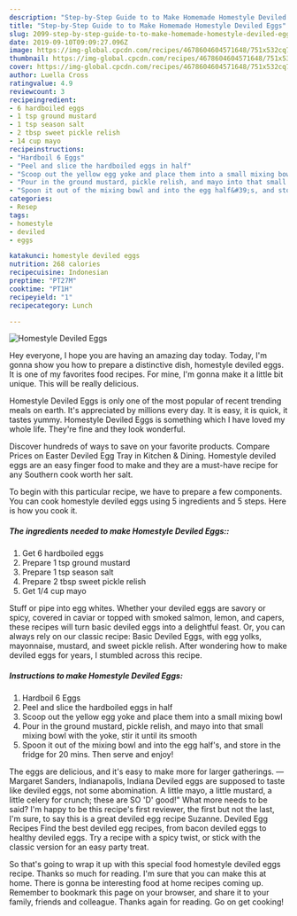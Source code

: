 ```yaml
---
description: "Step-by-Step Guide to to Make Homemade Homestyle Deviled Eggs"
title: "Step-by-Step Guide to to Make Homemade Homestyle Deviled Eggs"
slug: 2099-step-by-step-guide-to-to-make-homemade-homestyle-deviled-eggs
date: 2019-09-10T09:09:27.096Z
image: https://img-global.cpcdn.com/recipes/4678604604571648/751x532cq70/homestyle-deviled-eggs-recipe-main-photo.jpg
thumbnail: https://img-global.cpcdn.com/recipes/4678604604571648/751x532cq70/homestyle-deviled-eggs-recipe-main-photo.jpg
cover: https://img-global.cpcdn.com/recipes/4678604604571648/751x532cq70/homestyle-deviled-eggs-recipe-main-photo.jpg
author: Luella Cross
ratingvalue: 4.9
reviewcount: 3
recipeingredient:
- 6 hardboiled eggs
- 1 tsp ground mustard
- 1 tsp season salt
- 2 tbsp sweet pickle relish
- 14 cup mayo
recipeinstructions:
- "Hardboil 6 Eggs"
- "Peel and slice the hardboiled eggs in half"
- "Scoop out the yellow egg yoke and place them into a small mixing bowl"
- "Pour in the ground mustard, pickle relish, and mayo into that small mixing bowl with the yoke, stir it until its smooth"
- "Spoon it out of the mixing bowl and into the egg half&#39;s, and store in the fridge for 20 mins. Then serve and enjoy!"
categories:
- Resep
tags:
- homestyle
- deviled
- eggs

katakunci: homestyle deviled eggs
nutrition: 268 calories
recipecuisine: Indonesian
preptime: "PT27M"
cooktime: "PT1H"
recipeyield: "1"
recipecategory: Lunch

---
```



![Homestyle Deviled Eggs](https://img-global.cpcdn.com/recipes/4678604604571648/751x532cq70/homestyle-deviled-eggs-recipe-main-photo.jpg)

Hey everyone, I hope you are having an amazing day today. Today, I'm gonna show you how to prepare a distinctive dish, homestyle deviled eggs. It is one of my favorites food recipes. For mine, I'm gonna make it a little bit unique. This will be really delicious.

Homestyle Deviled Eggs is only one of the most popular of recent trending meals on earth. It's appreciated by millions every day. It is easy, it is quick, it tastes yummy. Homestyle Deviled Eggs is something which I have loved my whole life. They're fine and they look wonderful.

Discover hundreds of ways to save on your favorite products. Compare Prices on Easter Deviled Egg Tray in Kitchen &amp; Dining. Homestyle deviled eggs are an easy finger food to make and they are a must-have recipe for any Southern cook worth her salt.


To begin with this particular recipe, we have to prepare a few components. You can cook homestyle deviled eggs using 5 ingredients and 5 steps. Here is how you cook it.

##### The ingredients needed to make Homestyle Deviled Eggs::

1. Get 6 hardboiled eggs
1. Prepare 1 tsp ground mustard
1. Prepare 1 tsp season salt
1. Prepare 2 tbsp sweet pickle relish
1. Get 1/4 cup mayo


Stuff or pipe into egg whites. Whether your deviled eggs are savory or spicy, covered in caviar or topped with smoked salmon, lemon, and capers, these recipes will turn basic deviled eggs into a delightful feast. Or, you can always rely on our classic recipe: Basic Deviled Eggs, with egg yolks, mayonnaise, mustard, and sweet pickle relish. After wondering how to make deviled eggs for years, I stumbled across this recipe. 

##### Instructions to make Homestyle Deviled Eggs:

1. Hardboil 6 Eggs
1. Peel and slice the hardboiled eggs in half
1. Scoop out the yellow egg yoke and place them into a small mixing bowl
1. Pour in the ground mustard, pickle relish, and mayo into that small mixing bowl with the yoke, stir it until its smooth
1. Spoon it out of the mixing bowl and into the egg half&#39;s, and store in the fridge for 20 mins. Then serve and enjoy!


The eggs are delicious, and it&#39;s easy to make more for larger gatherings. —Margaret Sanders, Indianapolis, Indiana Deviled eggs are supposed to taste like deviled eggs, not some abomination. A little mayo, a little mustard, a little celery for crunch; these are SO &#39;D&#39; good!&#34; What more needs to be said? I&#39;m happy to be this recipe&#39;s first reviewer, the first but not the last, I&#39;m sure, to say this is a great deviled egg recipe Suzanne. Deviled Egg Recipes Find the best deviled egg recipes, from bacon deviled eggs to healthy deviled eggs. Try a recipe with a spicy twist, or stick with the classic version for an easy party treat. 

So that's going to wrap it up with this special food homestyle deviled eggs recipe. Thanks so much for reading. I'm sure that you can make this at home. There is gonna be interesting food at home recipes coming up. Remember to bookmark this page on your browser, and share it to your family, friends and colleague. Thanks again for reading. Go on get cooking!

